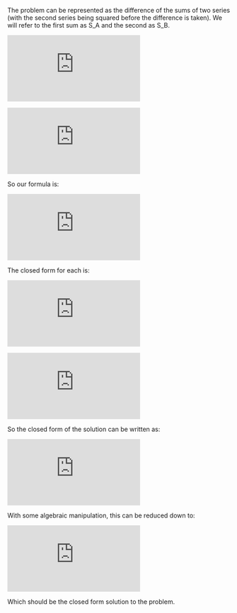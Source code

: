 The problem can be represented as the difference of the sums of two series
(with the second series being squared before the difference is taken).
We will refer to the first sum as S_A and the second as S_B.

![equation](http://latex.codecogs.com/gif.latex?S_A%3D%5Cdisplaystyle%5Csum%5Climits_%7Bi%3D0%7D%5En%20i%5E2)

![equation](http://latex.codecogs.com/gif.latex?S_B%3D%5Cdisplaystyle%5Csum%5Climits_%7Bi%3D0%7D%5En%20i)

So our formula is:

![equation](http://latex.codecogs.com/gif.latex?S%20%3D%20S_A%20-%20S_B%5E2)

The closed form for each is:

![equation](http://latex.codecogs.com/gif.latex?S_A%20%3D%20%5Cfrac%7Bn%28n&plus;1%29%282n&plus;1%29%7D%7B6%7D)

![equation](http://latex.codecogs.com/gif.latex?S_B%20%3D%20%5Cfrac%7Bn%28n&plus;1%29%7D%7B2%7D)

So the closed form of the solution can be written as:

![equation](http://latex.codecogs.com/gif.latex?S%20%3D%20%5Cfrac%7Bn%28n&plus;1%29%282n&plus;1%29%7D%7B6%7D%20-%20%5Cleft%28%5Cfrac%7Bn%28n&plus;1%29%7D%7B2%7D%5Cright%29%5E2)

With some algebraic manipulation, this can be reduced down to:

![equation](http://latex.codecogs.com/gif.latex?S%20%3D%20%5Cfrac%7B-n%283n%5E3&plus;4n%5E2-1%29%7D%7B6%7D)

Which should be the closed form solution to the problem.
